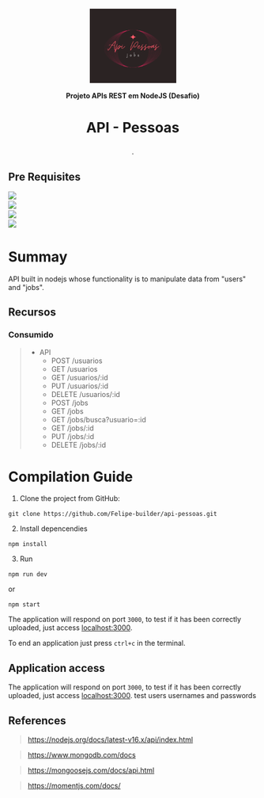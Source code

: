 <p align="center">
  <a href="">
    <img src="./src/assets/logo.png" height="150" width="175" alt="logo" />
  </a>
</p>

<p align="center"><b>Projeto APIs REST em NodeJS (Desafio)</b></p>

<div align="center">


</div>

  <h1 align="center">API - Pessoas</h1>
  <h3 align="center"></h3>
  <p align="center" style="indent-text">.<p>

## Pre Requisites
<a href="https://nodejs.org/en/download/"><img src="https://img.shields.io/badge/nodejs-v16.14.0-green?style=for-the-badge&logo=node.js"/></a></br>
<a href="https://www.mongodb.com/try/download/community"><img src="https://img.shields.io/badge/mongodb-yellowgreen?style=for-the-badge&logo=mongodb"/></a></br>
<a href="https://docs.npmjs.com/about-npm"><img src="https://img.shields.io/badge/npm-v8.3.1-yellow?style=for-the-badge&logo=npm"/></a></br>
<a href="https://code.visualstudio.com/download"><img src="https://img.shields.io/badge/vscode-yellow?style=for-the-badge&logo=Visual Studio Code"/></a>

# Summay

API built in nodejs whose functionality is to manipulate data from "users" and "jobs". 


## Recursos
### Consumido
>- API
>   - POST /usuarios
>   - GET /usuarios
>   - GET /usuarios/:id
>   - PUT /usuarios/:id
>   - DELETE /usuarios/:id
>   - POST /jobs
>   - GET /jobs
>   - GET /jobs/busca?usuario=:id
>   - GET /jobs/:id
>   - PUT /jobs/:id
>   - DELETE /jobs/:id

# Compilation Guide

1. Clone the project from GitHub:

```
git clone https://github.com/Felipe-builder/api-pessoas.git
```

2. Install depencendies
```
npm install
```
3. Run

```
npm run dev
```
or

```
npm start
```

The application will respond on port `3000`, to test if it has been correctly uploaded, just access [localhost:3000](http://localhost:3000).

To end an application just press `ctrl+c` in the terminal.

## Application access

The application will respond on port `3000`, to test if it has been correctly uploaded, just access [localhost:3000](http://localhost:3000).
test users usernames and passwords 

## References

> https://nodejs.org/docs/latest-v16.x/api/index.html

> https://www.mongodb.com/docs 

> https://mongoosejs.com/docs/api.html

> https://momentjs.com/docs/
